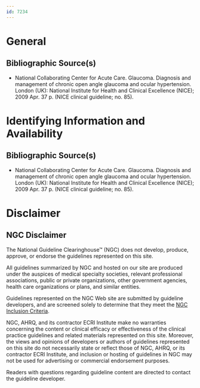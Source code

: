```yaml
---
id: 7234
---
```


# General

## Bibliographic Source(s)

- National Collaborating Center for Acute Care. Glaucoma. Diagnosis and management of chronic open angle glaucoma and ocular hypertension. London (UK): National Institute for Health and Clinical Excellence (NICE); 2009 Apr. 37 p. (NICE clinical guideline; no. 85).

# Identifying Information and Availability

## Bibliographic Source(s)

- National Collaborating Center for Acute Care. Glaucoma. Diagnosis and management of chronic open angle glaucoma and ocular hypertension. London (UK): National Institute for Health and Clinical Excellence (NICE); 2009 Apr. 37 p. (NICE clinical guideline; no. 85).

# Disclaimer

## NGC Disclaimer

The National Guideline Clearinghouse™ (NGC) does not develop, produce, approve, or endorse the guidelines represented on this site.

All guidelines summarized by NGC and hosted on our site are produced under the auspices of medical specialty societies, relevant professional associations, public or private organizations, other government agencies, health care organizations or plans, and similar entities.

Guidelines represented on the NGC Web site are submitted by guideline developers, and are screened solely to determine that they meet the [NGC Inclusion Criteria](/help-and-about/summaries/inclusion-criteria).

NGC, AHRQ, and its contractor ECRI Institute make no warranties concerning the content or clinical efficacy or effectiveness of the clinical practice guidelines and related materials represented on this site. Moreover, the views and opinions of developers or authors of guidelines represented on this site do not necessarily state or reflect those of NGC, AHRQ, or its contractor ECRI Institute, and inclusion or hosting of guidelines in NGC may not be used for advertising or commercial endorsement purposes.

Readers with questions regarding guideline content are directed to contact the guideline developer.


